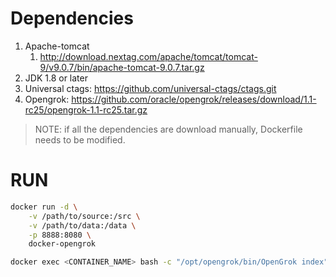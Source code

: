 # Dependencies

1. Apache-tomcat
   1. http://download.nextag.com/apache/tomcat/tomcat-9/v9.0.7/bin/apache-tomcat-9.0.7.tar.gz
2. JDK 1.8 or later
3. Universal ctags: https://github.com/universal-ctags/ctags.git
4. Opengrok: https://github.com/oracle/opengrok/releases/download/1.1-rc25/opengrok-1.1-rc25.tar.gz

> NOTE: if all the dependencies are download manually, Dockerfile needs to be modified.

# RUN

```bash
docker run -d \
    -v /path/to/source:/src \
    -v /path/to/data:/data \
    -p 8888:8080 \
    docker-opengrok
```

```bash
docker exec <CONTAINER_NAME> bash -c "/opt/opengrok/bin/OpenGrok index"
```

